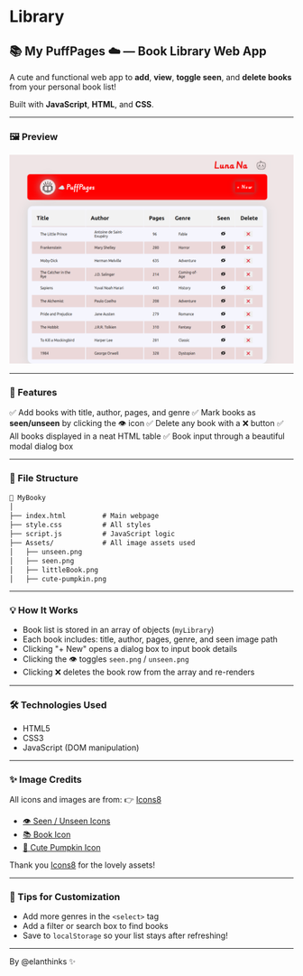 # Library



## 📚 My PuffPages ☁️ — Book Library Web App

A cute and functional web app to **add**, **view**, **toggle seen**, and **delete books** from your personal book list!

Built with **JavaScript**, **HTML**, and **CSS**.

---

### 🖼️ Preview

> 
![alt text](Assets/preview-2.png)

---

### 🚀 Features

✅ Add books with title, author, pages, and genre
✅ Mark books as **seen/unseen** by clicking the 👁️ icon
✅ Delete any book with a ❌ button
✅ All books displayed in a neat HTML table
✅ Book input through a beautiful modal dialog box

---

### 📂 File Structure

```
📁 MyBooky
│
├── index.html         # Main webpage
├── style.css          # All styles
├── script.js          # JavaScript logic
├── Assets/            # All image assets used
│   ├── unseen.png
│   ├── seen.png
│   ├── littleBook.png
│   ├── cute-pumpkin.png
```

---

### 💡 How It Works

* Book list is stored in an array of objects (`myLibrary`)
* Each book includes: title, author, pages, genre, and seen image path
* Clicking "+ New" opens a dialog box to input book details
* Clicking the 👁️ toggles `seen.png` / `unseen.png`
* Clicking ❌ deletes the book row from the array and re-renders

---

### 🛠️ Technologies Used

* HTML5
* CSS3
* JavaScript (DOM manipulation)

---

### ✨ Image Credits

All icons and images are from:
👉 [Icons8](https://icons8.com)

* [👁️ Seen / Unseen Icons](https://icons8.com/icons/set/eye)
* [📚 Book Icon](https://icons8.com/icons/set/book)
* [🎃 Cute Pumpkin Icon](https://icons8.com/icons/set/pumpkin)

Thank you [Icons8](https://icons8.com) for the lovely assets!

---

### 📌 Tips for Customization

* Add more genres in the `<select>` tag
* Add a filter or search box to find books
* Save to `localStorage` so your list stays after refreshing!

---
By
@elanthinks
✨  
